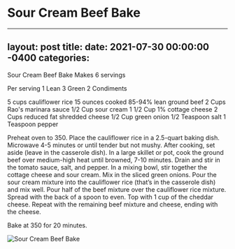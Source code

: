 # Sour Cream Beef Bake
---
layout: post
title: 
date:   2021-07-30 00:00:00 -0400
categories: 
---
Sour Cream Beef Bake
Makes 6 servings

Per serving
1 Lean
3 Green
2 Condiments

5 cups cauliflower rice
15 ounces cooked 85-94% lean ground beef
2 Cups Rao's marinara sauce
1/2 Cup sour cream
1 1/2 Cup 1% cottage cheese
2 Cups reduced fat shredded cheese
1/2 Cup green onion
1/2 Teaspoon salt
1 Teaspoon pepper

Preheat oven to 350.
Place the cauliflower rice in a 2.5-quart baking dish. Microwave 4-5 minutes or until tender but not mushy. 
After cooking, set aside (leave in the casserole dish).
In a large skillet or pot, cook the ground beef over medium-high heat until browned, 7-10 minutes. 
Drain and stir in the tomato sauce, salt, and pepper.
In a mixing bowl, stir together the cottage cheese and sour cream. Mix in the sliced green onions.
Pour the sour cream mixture into the cauliflower rice (that’s in the casserole dish) and mix well.
Pour half of the beef mixture over the cauliflower rice mixture. 
Spread with the back of a spoon to even. Top with 1 cup of the cheddar cheese. 
Repeat with the remaining beef mixture and cheese, ending with the cheese.

Bake at 350 for 20 minutes.

![Sour Cream Beef Bake](/images/Sour%20Cream%20Beef%20Bake.png)

